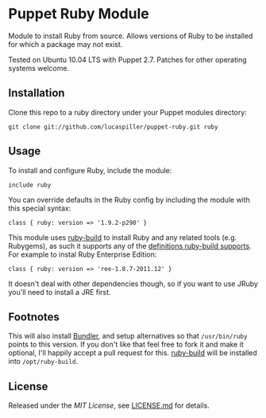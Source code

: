 Puppet Ruby Module
==================

Module to install Ruby from source. Allows versions of Ruby to be installed for which a package may not exist.

Tested on Ubuntu 10.04 LTS with Puppet 2.7. Patches for other operating systems welcome.

Installation
------------

Clone this repo to a ruby directory under your Puppet
modules directory:

    git clone git://github.com/lucaspiller/puppet-ruby.git ruby

Usage
-----

To install and configure Ruby, include the module:

    include ruby

You can override defaults in the Ruby config by including
the module with this special syntax:

    class { ruby: version => '1.9.2-p290' }

This module uses [ruby-build](https://github.com/sstephenson/ruby-build) to install Ruby and any related tools (e.g. Rubygems), as such it supports any of the [definitions ruby-build supports](https://github.com/sstephenson/ruby-build/tree/master/share/ruby-build). For example to instal Ruby Enterprise Edition:

    class { ruby: version => 'ree-1.8.7-2011.12' }

It doesn't deal with other dependencies though, so if you want to use JRuby you'll need to install a JRE first.

Footnotes
-----------

This will also install [Bundler](http://gembundler.com/), and setup alternatives so that `/usr/bin/ruby` points to this version. If you don't like that feel free to fork it and make it optional, I'll happily accept a pull request for this. [ruby-build](https://github.com/sstephenson/ruby-build) will be installed into `/opt/ruby-build`.

License
-------

Released under the *MIT License*, see [LICENSE.md](LICENSE.md) for details.
